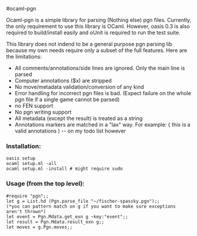 #ocaml-pgn

Ocaml-pgn is a simple library for parsing (Nothing else) pgn files.
Currently, the only requirement to use this library is OCaml. However,
oasis 0.3 is also required to build/install easily and oUnit is required
to run the test suite.

This library does not indend to be a general purpose pgn parsing lib
because my own needs require only a subset of the full features. Here
are the limitations:

* All comments/annotations/side lines are ignored. Only the main line is parsed
* Computer annotations ($x) are stripped
* No move/metadata validation/conversion of any kind
* Error handling for incorrect pgn files is bad. (Expect failure on the whole
  pgn file if a single game cannot be parsed) 
* no FEN support
* No pgn writing support
* All metadata (except the result) is treated as a string
* Annotations markers are matched in a "lax" way. For example: { this is
  a valid annotations ) -- on my todo list however

### Installation:
```
oasis setup
ocaml setup.ml -all
ocaml setup.ml -install # might require sudo
```
### Usage (from the top level):
```
#require "pgn";;
let g = List.hd (Pgn.parse_file "~/fischer-spassky.pgn");;
(*you can pattern match on g if you want to make sure exceptions aren't thrown*)
let event = Pgn.Mdata.get_exn g ~key:"event";;
let result = Pgn.Mdata.result_exn g;;
let moves = g.Pgn.moves;;
```


